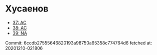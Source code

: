 # Хусаенов
- [37: AC](37.md)
- [38: AC](38.md)
- [39: NA](39.md)

Commit: 6ccdb27555646820193a98750a65358c774764d6
 fetched at: 20201210-021806
